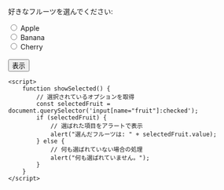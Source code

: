 <!DOCTYPE html>
<html lang="ja">
<head>
    <meta charset="UTF-8">
    <meta name="viewport" content="width=device-width, initial-scale=1.0">
    <title>オプションボタンの選択</title>
</head>
<body>
    <form id="myForm">
        <p>好きなフルーツを選んでください:</p>
        <input type="radio" id="apple" name="fruit" value="Apple">
        <label for="apple">Apple</label><br>
        <input type="radio" id="banana" name="fruit" value="Banana">
        <label for="banana">Banana</label><br>
        <input type="radio" id="cherry" name="fruit" value="Cherry">
        <label for="cherry">Cherry</label><br><br>
        <button type="button" onclick="showSelected()">表示</button>
    </form>

    <script>
        function showSelected() {
            // 選択されているオプションを取得
            const selectedFruit = document.querySelector('input[name="fruit"]:checked');
            if (selectedFruit) {
                // 選ばれた項目をアラートで表示
                alert("選んだフルーツは: " + selectedFruit.value);
            } else {
                // 何も選ばれていない場合の処理
                alert("何も選ばれていません。");
            }
        }
    </script>
</body>
</html>
